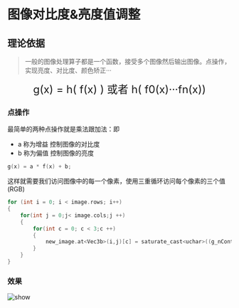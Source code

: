 # 图像对比度&亮度值调整

## 理论依据

> 一般的图像处理算子都是一个函数，接受多个图像然后输出图像。点操作，实现亮度、对比度、颜色矫正···

<div align="center"> <font size = 5>
g(x) = h( f(x) ) 或者 h( f0(x)···fn(x))
</font></div>

### 点操作

最简单的两种点操作就是乘法跟加法：即

+ a 称为增益 控制图像的对比度
+ b 称为偏值 控制图像的亮度

```c
g(x) = a * f(x) + b;
```

这样就需要我们访问图像中的每一个像素，使用三重循环访问每个像素的三个值 (RGB)

```c
for (int i = 0; i < image.rows; i++)
{
    for(int j = 0;j< image.cols;j ++)
    {
        for(int c = 0; c < 3;c ++)
        {
            new_image.at<Vec3b>(i,j)[c] = saturate_cast<uchar>((g_nContrastvalue 0.01) * image.at<Vec3b>(i,j)[c] + g_nBrightValue ));
        }
    }
}
```

### 效果


![show](https://upload-images.jianshu.io/upload_images/9140378-97e740ff140f8d3b.png?imageMogr2/auto-orient/strip%7CimageView2/2/w/640)